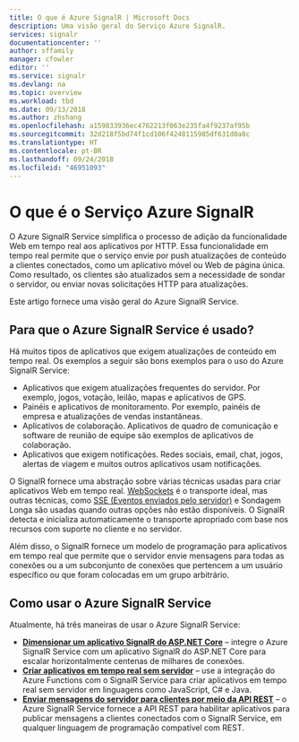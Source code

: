 ```yaml
---
title: O que é Azure SignalR | Microsoft Docs
description: Uma visão geral do Serviço Azure SignalR.
services: signalr
documentationcenter: ''
author: sffamily
manager: cfowler
editor: ''
ms.service: signalr
ms.devlang: na
ms.topic: overview
ms.workload: tbd
ms.date: 09/13/2018
ms.author: zhshang
ms.openlocfilehash: a159833936ec4762213f063e235fa4f9237af95b
ms.sourcegitcommit: 32d218f5bd74f1cd106f4248115985df631d0a8c
ms.translationtype: HT
ms.contentlocale: pt-BR
ms.lasthandoff: 09/24/2018
ms.locfileid: "46951093"
---
```

# <a name="what-is-azure-signalr-service"></a>O que é o Serviço Azure SignalR

O Azure SignalR Service simplifica o processo de adição da funcionalidade Web em tempo real aos aplicativos por HTTP. Essa funcionalidade em tempo real permite que o serviço envie por push atualizações de conteúdo a clientes conectados, como um aplicativo móvel ou Web de página única. Como resultado, os clientes são atualizados sem a necessidade de sondar o servidor, ou enviar novas solicitações HTTP para atualizações.

Este artigo fornece uma visão geral do Azure SignalR Service.

## <a name="what-is-azure-signalr-service-used-for"></a>Para que o Azure SignalR Service é usado? 

Há muitos tipos de aplicativos que exigem atualizações de conteúdo em tempo real. Os exemplos a seguir são bons exemplos para o uso do Azure SignalR Service:

* Aplicativos que exigem atualizações frequentes do servidor. Por exemplo, jogos, votação, leilão, mapas e aplicativos de GPS.
* Painéis e aplicativos de monitoramento. Por exemplo, painéis de empresa e atualizações de vendas instantâneas.
* Aplicativos de colaboração. Aplicativos de quadro de comunicação e software de reunião de equipe são exemplos de aplicativos de colaboração.
* Aplicativos que exigem notificações. Redes sociais, email, chat, jogos, alertas de viagem e muitos outros aplicativos usam notificações.

O SignalR fornece uma abstração sobre várias técnicas usadas para criar aplicativos Web em tempo real. [WebSockets](https://wikipedia.org/wiki/WebSocket) é o transporte ideal, mas outras técnicas, como [SSE (Eventos enviados pelo servidor)](https://wikipedia.org/wiki/Server-sent_events) e Sondagem Longa são usadas quando outras opções não estão disponíveis. O SignalR detecta e inicializa automaticamente o transporte apropriado com base nos recursos com suporte no cliente e no servidor.

Além disso, o SignalR fornece um modelo de programação para aplicativos em tempo real que permite que o servidor envie mensagens para todas as conexões ou a um subconjunto de conexões que pertencem a um usuário específico ou que foram colocadas em um grupo arbitrário.

## <a name="how-to-use-azure-signalr-service"></a>Como usar o Azure SignalR Service

Atualmente, há três maneiras de usar o Azure SignalR Service:

- **[Dimensionar um aplicativo SignalR do ASP.NET Core](signalr-overview-scale-aspnet-core.md)**  – integre o Azure SignalR Service com um aplicativo SignalR do ASP.NET Core para escalar horizontalmente centenas de milhares de conexões.
- **[Criar aplicativos em tempo real sem servidor](signalr-overview-azure-functions.md)** – use a integração do Azure Functions com o SignalR Service para criar aplicativos em tempo real sem servidor em linguagens como JavaScript, C# e Java.
- **[Enviar mensagens do servidor para clientes por meio da API REST](https://github.com/Azure/azure-signalr/blob/dev/docs/rest-api.md)** – o Azure SignalR Service fornece a API REST para habilitar aplicativos para publicar mensagens a clientes conectados com o SignalR Service, em qualquer linguagem de programação compatível com REST.

